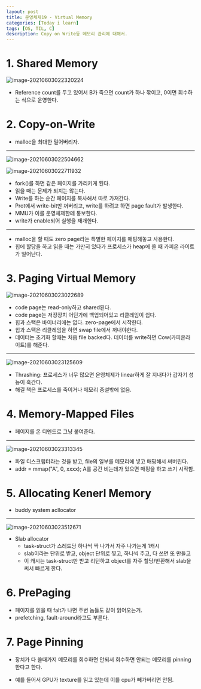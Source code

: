 ```yaml
---
layout: post
title: 운영체제19 - Virtual Memory
categories: [Today i learn]
tags: [OS, TIL, C]
description: Copy on Write등 메모리 관리에 대해서.
---
```


# 1. Shared Memory

![image-20210603022320224](https://raw.githubusercontent.com/chunyunseo/ImageRepo/image/img/image-20210603022320224.png)

- Reference count를 두고 있어서 B가 죽으면 count가 하나 깎이고, 0이면 회수하는 식으로 운영한다.

# 2. Copy-on-Write

- malloc을 최대한 밀어버리자.

---

![image-20210603022504662](https://raw.githubusercontent.com/chunyunseo/ImageRepo/image/img/image-20210603022504662.png)

![image-20210603022711932](https://raw.githubusercontent.com/chunyunseo/ImageRepo/image/img/image-20210603022711932.png)

- fork()를 하면 같은 페이지를 가리키게 된다.
- 읽을 때는 문제가 되지는 않는다.
- Write를 하는 순간 페이지를 복사해서 따로 가져간다.
- Prot에서 write-bit만 꺼버리고, write를 하려고 하면 page fault가 발생한다.
- MMU가 이를 운영체제한테 통보한다.
- write가 enable되어 실행을 재개한다. 

---

- malloc을 할 때도 zero page라는 특별한 페이지를 매핑해놓고 사용한다.
- 힙에 할당을 하고 읽을 때는 가만히 있다가 프로세스가 heap에 쓸 때 카피온 라이트가 일어난다.



# 3. Paging Virtual Memory

![image-20210603023022689](https://raw.githubusercontent.com/chunyunseo/ImageRepo/image/img/image-20210603023022689.png)

- code page는 read-only하고 shared된다.
- code page는 저장장치 어딘가에 백업되어있고 리클레임이 쉽다.
- 힙과 스택은 바이너리에는 없다. zero-page에서 시작한다.
- 힙과 스택은 리클레임을 하면 swap file에서 꺼내야한다.
- 데이터는 초기화 할때는 처음 file backed다. 데이터를 write하면 Cow(카피온라이트)를 해준다.

---

![image-20210603023125609](https://raw.githubusercontent.com/chunyunseo/ImageRepo/image/img/image-20210603023125609.png)

- Thrashing: 프로세스가 너무 많으면 운영체제가 linear하게 잘 지내다가 갑자기 성능이 훅간다.
- 해결 책은 프로세스를 죽이거나 메모리 증설밖에 없음.

# 4. Memory-Mapped Files

- 페이지를 온 디멘드로 그냥 붙여준다.

---

![image-20210603023313345](https://raw.githubusercontent.com/chunyunseo/ImageRepo/image/img/image-20210603023313345.png)

- 파일 디스크립터라는 것을 받고, file의 일부를 메모리에 넣고 매핑해서  써버린다.
- addr = mmap("A", 0, xxxx); A를 공간 비는데가 있으면 매핑을 하고 쓰기 시작함.

# 5. Allocating Kenerl Memory

- buddy system acllocator

---

![image-20210603023512671](https://raw.githubusercontent.com/chunyunseo/ImageRepo/image/img/image-20210603023512671.png)

- Slab allocator
  - task-struct가 스레드당 하나씩 짝 나가서 자주 나가는게 1캐시
  - slab이라는 단위로 받고, object 단위로 찢고, 하나씩 주고, 다 쓰면 또 만들고
  - 이 캐시는 task-struct만 받고 리턴하고 object를 자주 할당/반환해서 slab을 써서 빠르게 한다.

# 6. PrePaging

- 페이지를 읽을 때 falt가 나면 주변 놈들도 같이 읽어오는거.
- prefetching, fault-around라고도 부른다.

# 7. Page Pinning

- 장치가 다 쓸때가지 메모리를 회수하면 안되서 회수하면 안되는 메모리를 pinning한다고 한다.

- 예를 들어서 GPU가 texture를 읽고 있는데 이를 cpu가 빼가버리면 안됨.